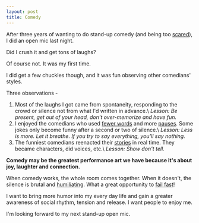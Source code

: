 ```yaml
---
layout: post
title: Comedy
---
```

After three years of wanting to do stand-up comedy (and being too [scared]({{site.url}}/fear-of-disapproval)), I did an open mic last night.  

Did I crush it and get tons of laughs?

Of course not.  It was my first time.

I did get a few chuckles though, and it was fun observing other comedians' styles.

Three observations -

  1. Most of the laughs I got came from spontaneity, responding to the crowd or silence not from what I'd written in advance.\\
  *Lesson: Be present, get out of your head, don't over-memorize and have fun.*
  2. I enjoyed the comedians who used [fewer words]({{site.url}}/say-less) and more [pauses]({{site.url}}/pause).  Some jokes only become funny after a second or two of silence.\\
  *Lesson: Less is more.  Let it breathe. If you try to say everything, you'll say nothing.*
  3. The funniest comedians reenacted their [stories]({{site.url}}/stories) in real time.  They became characters, did voices, etc.\\
  *Lesson: Show don't tell.*

**Comedy may be the greatest performance art we have because it's about joy, laughter and connection.**

When comedy works, the whole room comes together.  When it doesn't, the silence is brutal and [humiliating]({{site.url}}/humiliation).  What a great opportunity to [fail fast]({{site.url}}/failure)!

I want to bring more humor into my every day life and gain a greater awareness of social rhythm, tension and release.  I want people to enjoy me.

I'm looking forward to my next stand-up open mic.
